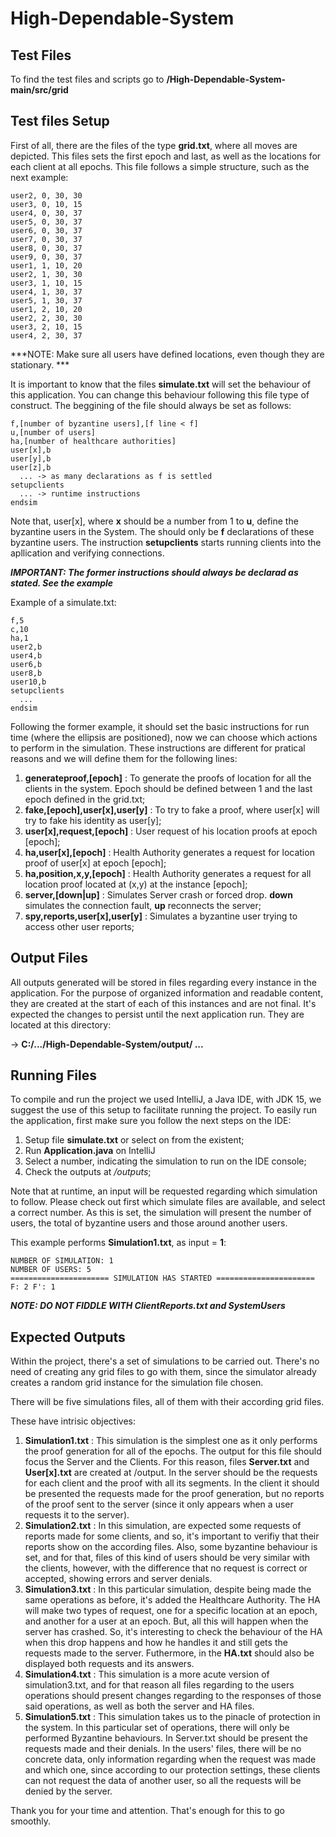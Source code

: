 # High-Dependable-System

## Test Files

   To find the test files and scripts go to **/High-Dependable-System-main/src/grid**

## Test files Setup

First of all, there are the files of the type **grid.txt**, where all moves are depicted. This files sets the first epoch and last, as well as the locations for each client at all epochs.
This file follows a simple structure, such as the next example:

```
user2, 0, 30, 30
user3, 0, 10, 15
user4, 0, 30, 37
user5, 0, 30, 37
user6, 0, 30, 37
user7, 0, 30, 37
user8, 0, 30, 37
user9, 0, 30, 37
user1, 1, 10, 20
user2, 1, 30, 30
user3, 1, 10, 15
user4, 1, 30, 37
user5, 1, 30, 37
user1, 2, 10, 20
user2, 2, 30, 30
user3, 2, 10, 15
user4, 2, 30, 37
```

***NOTE: Make sure all users have defined locations, even though they are stationary. ***

It is important to know that the files **simulate.txt** will set the behaviour of this application.
You can change this behaviour following this file type of construct.
The beggining of the file should always be set as follows:

```
f,[number of byzantine users],[f line < f]
u,[number of users]
ha,[number of healthcare authorities]
user[x],b
user[y],b
user[z],b
  ... -> as many declarations as f is settled
setupclients
  ... -> runtime instructions
endsim
```

Note that, user[x], where **x** should be a number from 1 to **u**, define the byzantine users in the System.
The should only be **f** declarations of these byzantine users.
The instruction **setupclients** starts running clients into the apllication and verifying connections.

***IMPORTANT: The former instructions should always be declarad as stated. See the example***

Example of a simulate.txt:
```
f,5
c,10
ha,1
user2,b
user4,b
user6,b
user8,b
user10,b
setupclients
  ...
endsim
```

Following the former example, it should set the basic instructions for run time (where the ellipsis are positioned), now we can choose which actions to perform in the simulation.
These instructions are different for pratical reasons and we will define them for the following lines:
1. **generateproof,[epoch]** : To generate the proofs of location for all the clients in the system. Epoch should be defined between 1 and the last epoch defined in the grid.txt;
2. **fake,[epoch],user[x],user[y]** : To try to fake a proof, where user[x] will try to fake his identity as user[y];
3. **user[x],request,[epoch]** : User request of his location proofs at epoch [epoch];
4. **ha,user[x],[epoch]** : Health Authority generates a request for location proof of user[x] at epoch [epoch];
5. **ha,position,x,y,[epoch]** : Health Authority generates a request for all location proof located at (x,y) at the instance [epoch];
6. **server,[down|up]** : Simulates Server crash or forced drop. **down** simulates the connection fault, **up** reconnects the server;
7. **spy,reports,user[x],user[y]** : Simulates a byzantine user trying to access other user reports;

## Output Files

  All outputs generated will be stored in files regarding every instance in the application. 
  For the purpose of organized information and readable content, they are created at the start of each of this instances and are not final. It's expected the changes to persist until the next application run.
  They are located at this directory:
  
  -> **C:/.../High-Dependable-System/output/ ...**

## Running Files

To compile and run the project we used IntelliJ, a Java IDE, with JDK 15, we suggest the use of this setup to facilitate running the project. 
To easily run the application, first make sure you follow the next steps on the IDE:

1. Setup file **simulate.txt** or select on from the existent;
2. Run **Application.java** on IntelliJ
3. Select a number, indicating the simulation to run on the IDE console;
4. Check the outputs at */outputs*;

Note that at runtime, an input will be requested regarding which simulation to follow.
Please check out first which simulate files are available, and select a correct number.
As this is set, the simulation will present the number of users, the total of byzantine users and those around another users.

This example performs **Simulation1.txt**, as input = **1**:
```
NUMBER OF SIMULATION: 1 
NUMBER OF USERS: 5
====================== SIMULATION HAS STARTED ======================
F: 2 F': 1
```

***NOTE: DO NOT FIDDLE WITH ClientReports.txt and SystemUsers***

## Expected Outputs

Within the project, there's a set of simulations to be carried out. There's no need of creating any grid files to go with them, since the simulator already creates a random grid instance for the simulation file chosen. 

There will be five simulations files, all of them with their according grid files.

These have intrisic objectives:

1. **Simulation1.txt** : This simulation is the simplest one as it only performs the proof generation for all of the epochs. The output for this file should focus the Server and the Clients. For this reason, files **Server.txt** and **User[x].txt** are created at /output. In the server should be the requests for each client and the proof with all its segments. In the client it should be presented the requests made for the proof generation, but no reports of the proof sent to the server (since it only appears when a user requests it to the server).
2. **Simulation2.txt** : In this simulation, are expected some requests of reports made for some clients, and so, it's important to verifiy that their reports show on the according files. Also, some byzantine behaviour is set, and for that, files of this kind of users should be very similar with the clients, however, with the difference that no request is correct or accepted, showing errors and server denials.
3. **Simulation3.txt** : In this particular simulation, despite being made the same operations as before, it's added the Healthcare Authority. The HA will make two types of request, one for a specific location at an epoch, and another for a user at an epoch. But, all this will happen when the server has crashed. So, it's interesting to check the behaviour of the HA when this drop happens and how he handles it and still gets the requests made to the server. Futhermore, in the **HA.txt** should also be displayed both requests and its answers.
4. **Simulation4.txt** : This simulation is a more acute version of simulation3.txt, and for that reason all files regarding to the users operations should present changes regarding to the responses of those said operations, as well as both the server and HA files.
5. **Simulation5.txt** : This simulation takes us to the pinacle of protection in the system. In this particular set of operations, there will only be performed Byzantine behaviours. In Server.txt should be present the requests made and their denials. In the users' files, there will be no concrete data, only information regarding when the request was made and which one, since according to our protection settings, these clients can not request the data of another user, so all the requests will be denied by the server.
 
  

Thank you for your time and attention. That's enough for this to go smoothly.
